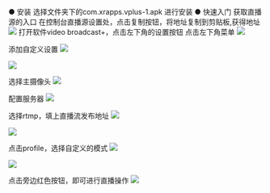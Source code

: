 ●  安装
选择文件夹下的com.xrapps.vplus-1.apk 进行安装
●  快速入门
获取直播源的入口
在控制台直播源设置处，点击复制按钮，将地址复制到剪贴板,获得地址
![](http://imgcache.tcecqpoc.fsphere.cn/image/qzonestyle.gtimg.cn/qzone/vas/opensns/res/img/video-1.png)
打开软件video broadcast+，点击左下角的设置按钮
点击左下角菜单
![](http://imgcache.tcecqpoc.fsphere.cn/image/qzonestyle.gtimg.cn/qzone/vas/opensns/res/img/video-2.png)

添加自定义设置
![](http://imgcache.tcecqpoc.fsphere.cn/image/qzonestyle.gtimg.cn/qzone/vas/opensns/res/img/video-3.png)

![](http://imgcache.tcecqpoc.fsphere.cn/image/qzonestyle.gtimg.cn/qzone/vas/opensns/res/img/video-4.png)

选择主摄像头
![](http://imgcache.tcecqpoc.fsphere.cn/image/qzonestyle.gtimg.cn/qzone/vas/opensns/res/img/video-5.png)

配置服务器
![](http://imgcache.tcecqpoc.fsphere.cn/image/qzonestyle.gtimg.cn/qzone/vas/opensns/res/img/video-6.png)

选择rtmp，填上直播流发布地址
![](http://imgcache.tcecqpoc.fsphere.cn/image/qzonestyle.gtimg.cn/qzone/vas/opensns/res/img/video-7.png)

![](http://imgcache.tcecqpoc.fsphere.cn/image/qzonestyle.gtimg.cn/qzone/vas/opensns/res/img/video-8.png)

点击profile，选择自定义的模式
![](http://imgcache.tcecqpoc.fsphere.cn/image/qzonestyle.gtimg.cn/qzone/vas/opensns/res/img/video-9.png)

![](http://imgcache.tcecqpoc.fsphere.cn/image/qzonestyle.gtimg.cn/qzone/vas/opensns/res/img/video-10.png)

点击旁边红色按钮，即可进行直播操作
![](http://imgcache.tcecqpoc.fsphere.cn/image/qzonestyle.gtimg.cn/qzone/vas/opensns/res/img/video-11.png)